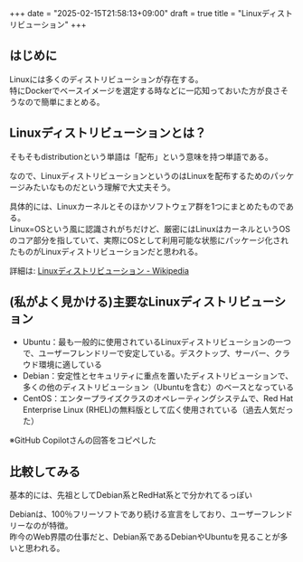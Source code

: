 +++
date = "2025-02-15T21:58:13+09:00"
draft = true
title = "Linuxディストリビューション"
+++


## はじめに

Linuxには多くのディストリビューションが存在する。  
特にDockerでベースイメージを選定する時などに一応知っておいた方が良さそうなので簡単にまとめる。

## Linuxディストリビューションとは？

そもそもdistributionという単語は「配布」という意味を持つ単語である。  

なので、LinuxディストリビューションというのはLinuxを配布するためのパッケージみたいなものだという理解で大丈夫そう。  

具体的には、Linuxカーネルとそのほかソフトウェア群を1つにまとめたものである。  
Linux=OSという風に認識されがちだけど、厳密にはLinuxはカーネルというOSのコア部分を指していて、実際にOSとして利用可能な状態にパッケージ化されたものがLinuxディストリビューションだと思われる。

詳細は: [Linuxディストリビューション - Wikipedia](https://ja.wikipedia.org/wiki/Linux%E3%83%87%E3%82%A3%E3%82%B9%E3%83%88%E3%83%AA%E3%83%93%E3%83%A5%E3%83%BC%E3%82%B7%E3%83%A7%E3%83%B3)

## (私がよく見かける)主要なLinuxディストリビューション

- Ubuntu：最も一般的に使用されているLinuxディストリビューションの一つで、ユーザーフレンドリーで安定している。デスクトップ、サーバー、クラウド環境に適している
- Debian：安定性とセキュリティに重点を置いたディストリビューションで、多くの他のディストリビューション（Ubuntuを含む）のベースとなっている
- CentOS：エンタープライズクラスのオペレーティングシステムで、Red Hat Enterprise Linux (RHEL)の無料版として広く使用されている（過去人気だった）

※GitHub Copilotさんの回答をコピペした

## 比較してみる

基本的には、先祖としてDebian系とRedHat系とで分かれてるっぽい  

Debianは、100％フリーソフトであり続ける宣言をしており、ユーザーフレンドリーなのが特徴。  
昨今のWeb界隈の仕事だと、Debian系であるDebianやUbuntuを見ることが多いと思われる。
